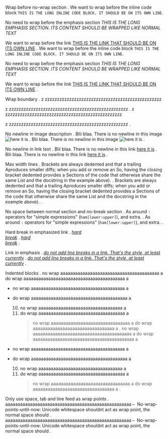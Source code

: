 Wrap before no-wrap section
.
We want to wrap before the inline code block `THIS IS THE LONG INLINE CODE BLOCK. IT SHOULD BE ON ITS OWN LINE`.

No need to wrap before the emphasis section _THIS IS THE LONG EMPHASIS SECTION. ITS CONTENT SHOULD BE WRAPPED LIKE NORMAL TEXT_

We want to wrap before the link [THIS IS THE LINK THAT SHOULD BE ON ITS OWN LINE](https://www.python.org/)
.
We want to wrap before the inline code block
`THIS IS THE LONG INLINE CODE BLOCK. IT SHOULD BE ON ITS OWN LINE`.

No need to wrap before the emphasis section _THIS
IS THE LONG EMPHASIS SECTION. ITS CONTENT SHOULD
BE WRAPPED LIKE NORMAL TEXT_

We want to wrap before the link
[THIS IS THE LINK THAT SHOULD BE ON ITS OWN LINE](https://www.python.org/)
.


Wrap boundary
.
z zzzzzzzzzzzzzzzzzzzzzzzzzzzzzzzzzzzzzzzzzzzzzzzz

z zzzzzzzzzzzzzzzzzzzzzzzzzzzzzzzzzzzzzzzzzzzzzzzzz
.
z zzzzzzzzzzzzzzzzzzzzzzzzzzzzzzzzzzzzzzzzzzzzzzzz

z
zzzzzzzzzzzzzzzzzzzzzzzzzzzzzzzzzzzzzzzzzzzzzzzzz
.


No newline in image description
.
Blii blaa. There is no newline in this image ![here
it is](https://github.com/executablebooks/)
.
Blii blaa. There is no newline in this image
![here it is](https://github.com/executablebooks/)
.


No newline in link text
.
Blii blaa. There is no newline in this link [here
it is](https://github.com/executablebooks/)
.
Blii blaa. There is no newline in this link
[here it is](https://github.com/executablebooks/)
.


Max width lines
.
Brackets are always dedented and that a trailing
Aproduces smaller diffs; when you add or remove an
So, having the closing bracket dedented provides a
Sections of the code that otherwise share the same
List and the docstring in the example above).
.
Brackets are always dedented and that a trailing
Aproduces smaller diffs; when you add or remove an
So, having the closing bracket dedented provides a
Sections of the code that otherwise share the same
List and the docstring in the example above).
.


No space between normal section and no-break section
.
As around `:` operators for "simple expressions"
(`ham[lower:upper]`), and extra.
.
As around `:` operators for "simple expressions"
(`ham[lower:upper]`), and extra.
.


Hard break in emphasized link
.
_[hard\
break](python.org)_
.
_[hard\
break](python.org)_
.


Link in emphasis
.
_[do not add line breaks in a link. That's the style, at least currently](python.org)_
.
_[do not add line breaks in a link. That's the style, at least currently](python.org)_
.


Indented blocks
.
no wrap aaaaaaaaaaaaaaaaaaaaaaaaaaaaaaaaaaaaaaaa a
do wrap aaaaaaaaaaaaaaaaaaaaaaaaaaaaaaaaaaaaaaaaa a

- no wrap aaaaaaaaaaaaaaaaaaaaaaaaaaaaaaaaaaaaaa a
- do wrap aaaaaaaaaaaaaaaaaaaaaaaaaaaaaaaaaaaaaaa a

  10. no wrap aaaaaaaaaaaaaaaaaaaaaaaaaaaaaaaaaa a
  11. do wrap aaaaaaaaaaaaaaaaaaaaaaaaaaaaaaaaaaa a
      > no wrap aaaaaaaaaaaaaaaaaaaaaaaaaaaaaaaa a
      > do wrap aaaaaaaaaaaaaaaaaaaaaaaaaaaaaaaaa a
.
no wrap aaaaaaaaaaaaaaaaaaaaaaaaaaaaaaaaaaaaaaaa a
do wrap aaaaaaaaaaaaaaaaaaaaaaaaaaaaaaaaaaaaaaaaa
a

- no wrap aaaaaaaaaaaaaaaaaaaaaaaaaaaaaaaaaaaaaa a

- do wrap aaaaaaaaaaaaaaaaaaaaaaaaaaaaaaaaaaaaaaa
  a

  10. no wrap aaaaaaaaaaaaaaaaaaaaaaaaaaaaaaaaaa a
  01. do wrap aaaaaaaaaaaaaaaaaaaaaaaaaaaaaaaaaaa
      a
      > no wrap aaaaaaaaaaaaaaaaaaaaaaaaaaaaaaaa a
      > do wrap aaaaaaaaaaaaaaaaaaaaaaaaaaaaaaaaa
      > a
.


Only use space, tab and line feed as wrap points
.
aaaaaaaaaaaaaaaaaaaaaaaaaaaaaaaaaaaaaaaaaaaaaaaaaaa&#160;&#5760;&#8192;No-wrap-points-until-now:&#32;Unicode whitespace shouldnt act as wrap point, the normal space should
.
aaaaaaaaaaaaaaaaaaaaaaaaaaaaaaaaaaaaaaaaaaaaaaaaaaa   No-wrap-points-until-now:
Unicode whitespace shouldnt act as wrap point, the
normal space should
.
